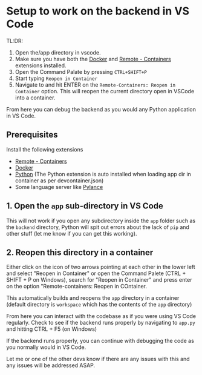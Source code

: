 # Setup to work on the backend in VS Code

TL:DR:
1. Open the/app directory in vscode.
2. Make sure you have both the [Docker](https://marketplace.visualstudio.com/items?itemName=ms-azuretools.vscode-docker) and [Remote - Containers](https://marketplace.visualstudio.com/items?itemName=ms-vscode-remote.remote-containers) extensions installed.
3. Open the Command Palate by pressing `CTRL+SHIFT+P`
4. Start typing `Reopen in Container`
5. Navigate to and hit ENTER on the `Remote-Containers: Reopen in Container` option. This will reopen the current directory open in VSCode into a container.

From here you can debug the backend as you would any Python application in VS Code.

## Prerequisites

Install the following extensions
* [Remote - Containers](https://marketplace.visualstudio.com/items?itemName=ms-vscode-remote.remote-containers)
* [Docker](https://marketplace.visualstudio.com/items?itemName=ms-azuretools.vscode-docker)
* [Python](https://marketplace.visualstudio.com/items?itemName=ms-python.python) (The Python extension is auto installed when loading app dir in container as per devcontainer.json)
* Some language server like [Pylance](https://marketplace.visualstudio.com/items?itemName=ms-python.vscode-pylance)


## 1. Open the `app` sub-directory in VS Code 

This will not work if you open any subdirectory inside the `app` folder such as the `backend` directory, Python will spit out errors about the lack of `pip` and other stuff (let me know if you can get this working).

## 2. Reopen this directory in a container

Either click on the icon of two arrows pointing at each other in the lower left and select "Reopen in Container" or open the Command Palete (CTRL + SHIFT + P on Windows), search for "Reopen in Container" and press enter on the option "Remote-containers: Reopen in COntainer.

This automatically builds and reopens the `app` directory in a container (default directory is `workspace` which has the contents of the `app` directory)

From here you can interact with the codebase as if you were using VS Code regularly. Check to see if the backend runs properly by navigating to `app.py` and hitting CTRL + F5 (on Windows)

If the backend runs properly, you can continue with debugging the code as you normally would in VS Code.

Let me or one of the other devs know if there are any issues with this and any issues will be addressed ASAP.
